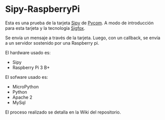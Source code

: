 # Sipy-RaspberryPi

Esta es una prueba de la tarjeta [Sipy](https://pycom.io/product/sipy/) de [Pycom](https://pycom.io/). A modo de introducción para esta tarjeta y la tecnología [Sigfox](https://www.sigfox.com/en).

Se envía un mensaje a través de la tarjeta. Luego, con un callback, se envía a un servidor sostenido por una Raspberry pi.

El hardware usado es:
- Sipy
- Raspberry Pi 3 B+

El sofware usado es:
- MicroPython
- Python
- Apache 2
- MySql

El proceso realizado se detalla en la Wiki del repositorio.
